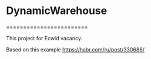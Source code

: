 # DynamicWarehouse
========================


This project for Ecwid vacancy.  

Based on this  example https://habr.com/ru/post/330686/
